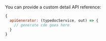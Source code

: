 You can provide a custom detail API reference:

```js
{
  apiGenerator: (typedocService, out) => {
    // generate cde goes here
  }
}
```
